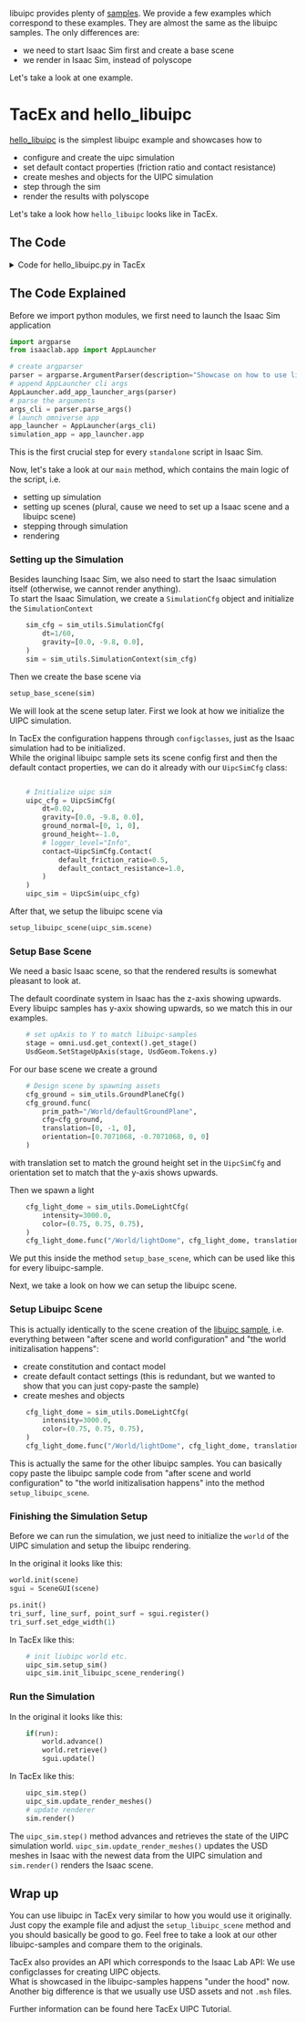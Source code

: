 libuipc provides plenty of [samples](https://github.com/spiriMirror/libuipc-samples). We provide a few examples which correspond to these examples. They are almost the same as the libuipc samples. The only differences are:

- we need to start Isaac Sim first and create a base scene
- we render in Isaac Sim, instead of polyscope

Let's take a look at one example.

# TacEx and hello_libuipc

[hello_libuipc](https://github.com/spiriMirror/libuipc-samples/blob/main/python/1_hello_libuipc/main.py) is the simplest libuipc example and showcases how to

- configure and create the uipc simulation
- set default contact properties (friction ratio and contact resistance)
- create meshes and objects for the UIPC simulation
- step through the sim
- render the results with polyscope

Let's take a look how `hello_libuipc` looks like in TacEx.

## The Code

<details>
<summary>Code for hello_libuipc.py in TacEx</summary>

![1_hello_libuipc.py](https://git.ias.informatik.tu-darmstadt.de/tactile-sensing/tacex/-/blob/main/source/tacex_uipc/examples/libuipc-samples/1_hello_libuipc.py)
```python
"""Showcase on how to use libuipc with Isaac Sim/Lab.

This example corresponds to
https://github.com/spiriMirror/libuipc-samples/blob/main/python/1_hello_libuipc/main.py


"""

"""Launch Isaac Sim Simulator first."""
import argparse
from isaaclab.app import AppLauncher

# create argparser
parser = argparse.ArgumentParser(description="Showcase on how to use libuipc with Isaac Sim/Lab.")
# append AppLauncher cli args
AppLauncher.add_app_launcher_args(parser)
# parse the arguments
args_cli = parser.parse_args()
# launch omniverse app
app_launcher = AppLauncher(args_cli)
simulation_app = app_launcher.app

import numpy as np

import isaaclab.sim as sim_utils
from isaaclab.utils.timer import Timer

from pxr import Gf, Sdf, Usd, UsdGeom
import omni.usd
import usdrt

import uipc
from uipc.core import Engine, World, Scene
from uipc.geometry import tetmesh, label_surface, label_triangle_orient, flip_inward_triangles, extract_surface
from uipc.constitution import AffineBodyConstitution
from uipc.unit import MPa, GPa

from tacex_uipc import UipcSim, UipcSimCfg

def setup_base_scene(sim: sim_utils.SimulationContext):
    """To make the scene pretty.

    """
    # set upAxis to Y to match libuipc-samples
    stage = omni.usd.get_context().get_stage()
    UsdGeom.SetStageUpAxis(stage, UsdGeom.Tokens.y)

    # Design scene by spawning assets
    cfg_ground = sim_utils.GroundPlaneCfg()
    cfg_ground.func(
        prim_path="/World/defaultGroundPlane",
        cfg=cfg_ground,
        translation=[0, -1, 0],
        orientation=[0.7071068, -0.7071068, 0, 0]
    )

    # spawn distant light
    cfg_light_dome = sim_utils.DomeLightCfg(
        intensity=3000.0,
        color=(0.75, 0.75, 0.75),
    )
    cfg_light_dome.func("/World/lightDome", cfg_light_dome, translation=(1, 10, 0))

def setup_libuipc_scene(uipc_sim: UipcSim):
    scene = uipc_sim.scene

    # create constitution and contact model
    abd = AffineBodyConstitution()

    # friction ratio and contact resistance
    scene.contact_tabular().default_model(0.5, 1.0 * GPa)
    default_element = scene.contact_tabular().default_element()

    # create a regular tetrahedron
    Vs = np.array([[0,1,0],
                   [0,0,1],
                   [-np.sqrt(3)/2, 0, -0.5],
                   [np.sqrt(3)/2, 0, -0.5]])
    Ts = np.array([[0,1,2,3]])

    # setup a base mesh to reduce the later work
    base_mesh = tetmesh(Vs, Ts)
    # apply the constitution and contact model to the base mesh
    abd.apply_to(base_mesh, 100 * MPa)
    # apply the default contact model to the base mesh
    default_element.apply_to(base_mesh)

    # label the surface, enable the contact
    label_surface(base_mesh)
    # label the triangle orientation to export the correct surface mesh
    label_triangle_orient(base_mesh)
    # flip the triangles inward for better rendering
    base_mesh = flip_inward_triangles(base_mesh)

    mesh1 = base_mesh.copy()
    pos_view = uipc.view(mesh1.positions())
    # move the mesh up for 1 unit
    pos_view += uipc.Vector3.UnitY() * 1.5

    mesh2 = base_mesh.copy()
    is_fixed = mesh2.instances().find(uipc.builtin.is_fixed)
    is_fixed_view = uipc.view(is_fixed)
    is_fixed_view[:] = 1 # make the second mesh static

    # create objects
    object1 = scene.objects().create("upper_tet")
    object1.geometries().create(mesh1)

    object2 = scene.objects().create("lower_tet")
    object2.geometries().create(mesh2)

def main():
    """Main function."""
    # Initialize the simulation context
    sim_cfg = sim_utils.SimulationCfg(
        dt=1/60,
        gravity=[0.0, -9.8, 0.0],
    )
    sim = sim_utils.SimulationContext(sim_cfg)

    setup_base_scene(sim)

    # Initialize uipc sim
    uipc_cfg = UipcSimCfg(
        dt=0.02,
        gravity=[0.0, -9.8, 0.0],
        ground_normal=[0, 1, 0],
        ground_height=-1.0,
        # logger_level="Info",
        contact=UipcSimCfg.Contact(
            default_friction_ratio=0.5,
            default_contact_resistance=1.0,
        )
    )
    uipc_sim = UipcSim(uipc_cfg)

    setup_libuipc_scene(uipc_sim)

    uipc_sim.init_libuipc_scene_rendering()
    # init liubipc world etc.
    uipc_sim.setup_sim()

    # Now we are ready!
    print("[INFO]: Setup complete...")

    step = 0

    total_uipc_sim_time = 0.0
    total_uipc_render_time = 0.0

    # Simulate physics
    while simulation_app.is_running():

        # perform Isaac rendering
        sim.render()

        if sim.is_playing():
            print("")
            print("====================================================================================")
            print("====================================================================================")
            print("Step number ", step)
            with Timer("[INFO]: Time taken for uipc sim step", name="uipc_step"):
                uipc_sim.step()
                # uipc_sim.save_current_world_state()
            with Timer("[INFO]: Time taken for rendering", name="render_update"):
                uipc_sim.update_render_meshes()
                sim.render()

            # get time reports
            uipc_sim.get_sim_time_report()
            total_uipc_sim_time += Timer.get_timer_info("uipc_step")
            total_uipc_render_time += Timer.get_timer_info("render_update")

            step += 1

if __name__ == "__main__":
    # run the main function
    main()
    # close sim app
    simulation_app.close()
```
</details>

## The Code Explained

Before we import python modules, we first need to launch the Isaac Sim application

```python
import argparse
from isaaclab.app import AppLauncher

# create argparser
parser = argparse.ArgumentParser(description="Showcase on how to use libuipc with Isaac Sim/Lab.")
# append AppLauncher cli args
AppLauncher.add_app_launcher_args(parser)
# parse the arguments
args_cli = parser.parse_args()
# launch omniverse app
app_launcher = AppLauncher(args_cli)
simulation_app = app_launcher.app
```

This is the first crucial step for every `standalone` script in Isaac Sim.

Now, let's take a look at our `main` method, which contains the main logic of the script, i.e.

- setting up simulation
- setting up scenes (plural, cause we need to set up a Isaac scene and a libuipc scene)
- stepping through simulation
- rendering

### Setting up the Simulation

Besides launching Isaac Sim, we also need to start the Isaac simulation itself (otherwise, we cannot render anything).\
To start the Isaac Simulation, we create a `SimulationCfg` object and initialize the `SimulationContext`

```python
    sim_cfg = sim_utils.SimulationCfg(
        dt=1/60,
        gravity=[0.0, -9.8, 0.0],
    )
    sim = sim_utils.SimulationContext(sim_cfg)
```

Then we create the base scene via

```python
setup_base_scene(sim)
```

We will look at the scene setup later. First we look at how we initialize the UIPC simulation.

In TacEx the configuration happens through `configclasses`, just as the Isaac simulation had to be initialized.\
While the original libuipc sample sets its scene config first and then the default contact properties, we can do it already with our `UipcSimCfg` class:

```python

    # Initialize uipc sim
    uipc_cfg = UipcSimCfg(
        dt=0.02,
        gravity=[0.0, -9.8, 0.0],
        ground_normal=[0, 1, 0],
        ground_height=-1.0,
        # logger_level="Info",
        contact=UipcSimCfg.Contact(
            default_friction_ratio=0.5,
            default_contact_resistance=1.0,
        )
    )
    uipc_sim = UipcSim(uipc_cfg)
```

After that, we setup the libuipc scene via

```python
setup_libuipc_scene(uipc_sim.scene)
```

### Setup Base Scene

We need a basic Isaac scene, so that the rendered results is somewhat pleasant to look at.

The default coordinate system in Isaac has the z-axis showing upwards. Every libuipc samples has y-axix showing upwards, so we match this in our examples.

```python
    # set upAxis to Y to match libuipc-samples
    stage = omni.usd.get_context().get_stage()
    UsdGeom.SetStageUpAxis(stage, UsdGeom.Tokens.y)
```

For our base scene we create a ground

```python
    # Design scene by spawning assets
    cfg_ground = sim_utils.GroundPlaneCfg()
    cfg_ground.func(
        prim_path="/World/defaultGroundPlane",
        cfg=cfg_ground,
        translation=[0, -1, 0],
        orientation=[0.7071068, -0.7071068, 0, 0]
    )
```

with translation set to match the ground height set in the `UipcSimCfg` and orientation set to match that the y-axis shows upwards.

Then we spawn a light

```python
    cfg_light_dome = sim_utils.DomeLightCfg(
        intensity=3000.0,
        color=(0.75, 0.75, 0.75),
    )
    cfg_light_dome.func("/World/lightDome", cfg_light_dome, translation=(1, 10, 0))
```

We put this inside the method `setup_base_scene`, which can be used like this for every libuipc-sample.

Next, we take a look on how we can setup the libuipc scene.

### Setup Libuipc Scene

This is actually identically to the scene creation of the [libuipc sample](https://github.com/spiriMirror/libuipc-samples/blob/main/python/1_hello_libuipc/main.py#L26-L69), i.e. everything between "after scene and world configuration" and "the world initizalisation happens":

- create constitution and contact model
- create default contact settings (this is redundant, but we wanted to show that you can just copy-paste the sample)
- create meshes and objects

```python
    cfg_light_dome = sim_utils.DomeLightCfg(
        intensity=3000.0,
        color=(0.75, 0.75, 0.75),
    )
    cfg_light_dome.func("/World/lightDome", cfg_light_dome, translation=(1, 10, 0))
```

This is actually the same for the other libuipc samples. You can basically copy paste the libuipc sample code from "after scene and world configuration" to "the world initizalisation happens" into the method `setup_libuipc_scene`.

### Finishing the Simulation Setup

Before we can run the simulation, we just need to initialize the `world` of the UIPC simulation and setup the libuipc rendering.

In the original it looks like this:

```python
world.init(scene)
sgui = SceneGUI(scene)

ps.init()
tri_surf, line_surf, point_surf = sgui.register()
tri_surf.set_edge_width(1)
```

In TacEx like this:

```python
    # init liubipc world etc.
    uipc_sim.setup_sim()
    uipc_sim.init_libuipc_scene_rendering()
```

### Run the Simulation

In the original it looks like this:

```python
    if(run):
        world.advance()
        world.retrieve()
        sgui.update()
```

In TacEx like this:

```python
    uipc_sim.step()
    uipc_sim.update_render_meshes()
    # update renderer
    sim.render()
```

The `uipc_sim.step()` method advances and retrieves the state of the UIPC simulation world. `uipc_sim.update_render_meshes()` updates the USD meshes in Isaac with the newest data from the UIPC simulation and `sim.render()` renders the Isaac scene.

## Wrap up

You can use libuipc in TacEx very similar to how you would use it originally. Just copy the example file and adjust the `setup_libuipc_scene` method and you should basically be good to go. Feel free to take a look at our other libuipc-samples and compare them to the originals.

TacEx also provides an API which corresponds to the Isaac Lab API: We use configclasses for creating UIPC objects.\
What is showcased in the libuipc-samples happens "under the hood" now. Another big difference is that we usually use USD assets and not `.msh` files.

Further information can be found here TacEx UIPC Tutorial.
